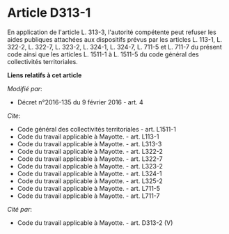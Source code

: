 # Article D313-1

En application de l'article L. 313-3, l'autorité compétente peut refuser les aides publiques attachées aux dispositifs prévus
par les articles L. 113-1, L. 322-2, 
L. 322-7, L. 323-2, L. 324-1, L. 324-7, L. 711-5 et L. 711-7 du présent code ainsi que les articles L. 1511-1 à L. 1511-5 du
code général des collectivités territoriales.

**Liens relatifs à cet article**

_Modifié par_:

  - Décret n°2016-135 du 9 février 2016 - art. 4

_Cite_:

  - Code général des collectivités territoriales - art. L1511-1
  - Code du travail applicable à Mayotte. - art. L113-1
  - Code du travail applicable à Mayotte. - art. L313-3
  - Code du travail applicable à Mayotte. - art. L322-2
  - Code du travail applicable à Mayotte. - art. L322-7
  - Code du travail applicable à Mayotte. - art. L323-2
  - Code du travail applicable à Mayotte. - art. L324-1
  - Code du travail applicable à Mayotte. - art. L325-2
  - Code du travail applicable à Mayotte. - art. L711-5
  - Code du travail applicable à Mayotte. - art. L711-7

_Cité par_:

  - Code du travail applicable à Mayotte. - art. D313-2 (V)
